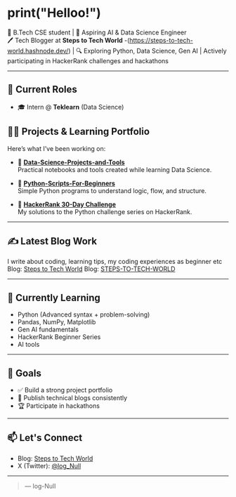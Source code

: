 # print("Helloo!")


🚀  B.Tech CSE student | 🧠 Aspiring AI & Data Science Engineer  
🖊️ Tech Blogger at **Steps to Tech World** -(https://steps-to-tech-world.hashnode.dev/) |
🔍 Exploring Python, Data Science, Gen AI | Actively participating in HackerRank challenges and hackathons 

---

## 💼 Current Roles
- 🎓 Intern @ **Teklearn** (Data Science)


## 👨‍💻 Projects & Learning Portfolio
Here’s what I’ve been working on:

- 🔧 [**Data-Science-Projects-and-Tools**](https://github.com/log-Null/Data-Science-Projects-and-Tools)  
  Practical notebooks and tools created while learning Data Science.

- 🐍 [**Python-Scripts-For-Beginners**](https://github.com/log-Null/Python-Scripts-For-Beginners)  
  Simple Python programs to understand logic, flow, and structure.

- 📘 [**HackerRank 30-Day Challenge**](https://github.com/log-Null/HackerRank-30-day-challenge-solutions)  
  My solutions to the Python challenge series on HackerRank.

---

## ✍️ Latest Blog Work
I write about coding, learning tips, my coding experiences as beginner etc
  Blog: [Steps to Tech World](https://steps-to-tech-world.blogspot.com/)
  Blog: [STEPS-TO-TECH-WORLD](https://steps-to-tech-world.hashnode.dev/)



---

## 📌 Currently Learning
- Python (Advanced syntax + problem-solving)
- Pandas, NumPy, Matplotlib
- Gen AI fundamentals 
- HackerRank Beginner Series
-  AI tools

---

## 🧠 Goals 
- ✅ Build a strong project portfolio
- 📜 Publish technical blogs consistently
- 🏆 Participate in hackathons 
  

---

## 📫 Let's Connect
- Blog: [Steps to Tech World](https://steps-to-tech-world.hashnode.dev/)
- X (Twitter): [@log_Null](https://x.com/log_Null)

---

> — log-Null
